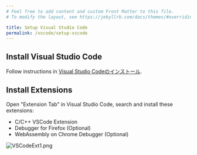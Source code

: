 ```yaml
---
# Feel free to add content and custom Front Matter to this file.
# To modify the layout, see https://jekyllrb.com/docs/themes/#overriding-theme-defaults

title: Setup Visual Studio Code
permalink: /vscode/setup-vscode
---
```


## Install Visual Studio Code

Follow instructions in [Visual Studio Codeのインストール](https://www.python.jp/python_vscode/windows/setup/install_vscode.html).

## Install Extensions

Open "Extension Tab" in Visual Studio Code, search and install these extensions:

- C/C++ VSCode Extension
- Debugger for Firefox (Optional)
- WebAssembly on Chrome Debugger (Optional)

![VSCodeExt1.png](https://qiita-image-store.s3.ap-northeast-1.amazonaws.com/0/158514/bf97ad48-9626-4898-d671-48b740ddaecc.png)
